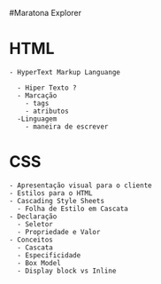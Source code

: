 #Maratona Explorer

  # HTML
    - HyperText Markup Languange

      - Hiper Texto ?
      - Marcação
        - tags
        - atributos
      -Linguagem
        - maneira de escrever
 
  # CSS
    - Apresentação visual para o cliente
    - Estilos para o HTML
    - Cascading Style Sheets
      - Folha de Estilo em Cascata
    - Declaração
      - Seletor
      - Propriedade e Valor
    - Conceitos
      - Cascata
      - Especificidade
      - Box Model
      - Display block vs Inline


